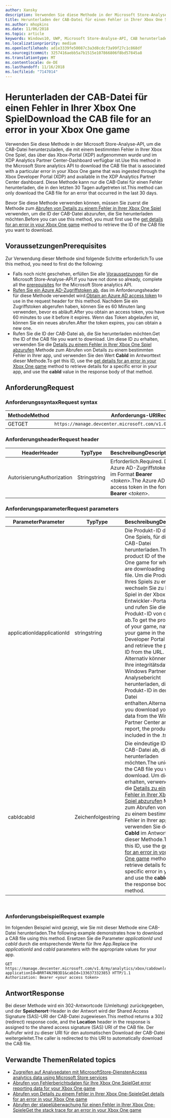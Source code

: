 ```yaml
---
author: Xansky
description: Verwenden Sie diese Methode in der Microsoft Store-Analyse-API, um die CAB-Datei für einen Fehler in Ihrer Xbox One Spiel herunterzuladen.
title: Herunterladen der CAB-Datei für einen Fehler in Ihrer Xbox One Spiel
ms.author: mhopkins
ms.date: 11/06/2018
ms.topic: article
keywords: Windows10, UWP, Microsoft Store-Analyse-API, CAB herunterladen
ms.localizationpriority: medium
ms.openlocfilehash: ad1e3339fe50087c3a3d8cdcf3a99f27c1c868df
ms.sourcegitcommit: 3257416aebb5a7b1515e107866806f8bd57845a8
ms.translationtype: MT
ms.contentlocale: de-DE
ms.lasthandoff: 11/16/2018
ms.locfileid: "7147014"
---
```

# <a name="download-the-cab-file-for-an-error-in-your-xbox-one-game"></a><span data-ttu-id="7aa73-104">Herunterladen der CAB-Datei für einen Fehler in Ihrer Xbox One Spiel</span><span class="sxs-lookup"><span data-stu-id="7aa73-104">Download the CAB file for an error in your Xbox One game</span></span>

<span data-ttu-id="7aa73-105">Verwenden Sie diese Methode in der Microsoft Store-Analyse-API, um die CAB-Datei herunterzuladen, die mit einem bestimmten Fehler in Ihrer Xbox One Spiel, das über das Xbox-Portal (XDP) aufgenommen wurde und im XDP Analytics Partner Center-Dashboard verfügbar ist.</span><span class="sxs-lookup"><span data-stu-id="7aa73-105">Use this method in the Microsoft Store analytics API to download the CAB file that is associated with a particular error in your Xbox One game that was ingested through the Xbox Developer Portal (XDP) and available in the XDP Analytics Partner Center dashboard.</span></span> <span data-ttu-id="7aa73-106">Diese Methode kann nur die CAB-Datei für einen Fehler herunterladen, die in den letzten 30 Tagen aufgetreten ist.</span><span class="sxs-lookup"><span data-stu-id="7aa73-106">This method can only download the CAB file for an error that occurred in the last 30 days.</span></span>

<span data-ttu-id="7aa73-107">Bevor Sie diese Methode verwenden können, müssen Sie zuerst die Methode zum [Abrufen von Details zu einem Fehler in Ihrer Xbox One Spiel](get-details-for-an-error-in-your-xbox-one-game.md) verwenden, um die ID der CAB-Datei abzurufen, die Sie herunterladen möchten.</span><span class="sxs-lookup"><span data-stu-id="7aa73-107">Before you can use this method, you must first use the [get details for an error in your Xbox One game](get-details-for-an-error-in-your-xbox-one-game.md) method to retrieve the ID of the CAB file you want to download.</span></span>

## <a name="prerequisites"></a><span data-ttu-id="7aa73-108">Voraussetzungen</span><span class="sxs-lookup"><span data-stu-id="7aa73-108">Prerequisites</span></span>


<span data-ttu-id="7aa73-109">Zur Verwendung dieser Methode sind folgende Schritte erforderlich:</span><span class="sxs-lookup"><span data-stu-id="7aa73-109">To use this method, you need to first do the following:</span></span>

* <span data-ttu-id="7aa73-110">Falls noch nicht geschehen, erfüllen Sie alle [Voraussetzungen](access-analytics-data-using-windows-store-services.md#prerequisites) für die Microsoft Store-Analyse-API.</span><span class="sxs-lookup"><span data-stu-id="7aa73-110">If you have not done so already, complete all the [prerequisites](access-analytics-data-using-windows-store-services.md#prerequisites) for the Microsoft Store analytics API.</span></span>
* <span data-ttu-id="7aa73-111">[Rufen Sie ein Azure AD-Zugriffstoken ab](access-analytics-data-using-windows-store-services.md#obtain-an-azure-ad-access-token), das im Anforderungsheader für diese Methode verwendet wird.</span><span class="sxs-lookup"><span data-stu-id="7aa73-111">[Obtain an Azure AD access token](access-analytics-data-using-windows-store-services.md#obtain-an-azure-ad-access-token) to use in the request header for this method.</span></span> <span data-ttu-id="7aa73-112">Nachdem Sie ein Zugriffstoken abgerufen haben, können Sie es 60 Minuten lang verwenden, bevor es abläuft.</span><span class="sxs-lookup"><span data-stu-id="7aa73-112">After you obtain an access token, you have 60 minutes to use it before it expires.</span></span> <span data-ttu-id="7aa73-113">Wenn das Token abgelaufen ist, können Sie ein neues abrufen.</span><span class="sxs-lookup"><span data-stu-id="7aa73-113">After the token expires, you can obtain a new one.</span></span>
* <span data-ttu-id="7aa73-114">Rufen Sie die ID der CAB-Datei ab, die Sie herunterladen möchten.</span><span class="sxs-lookup"><span data-stu-id="7aa73-114">Get the ID of the CAB file you want to download.</span></span> <span data-ttu-id="7aa73-115">Um diese ID zu erhalten, verwenden Sie die [Details zu einem Fehler in Ihrer Xbox One Spiel abzurufen](get-details-for-an-error-in-your-xbox-one-game.md) Methode zum Abrufen von Details zu einem bestimmten Fehler in Ihrer app, und verwenden Sie den Wert **CabId** im Antworttext dieser Methode.</span><span class="sxs-lookup"><span data-stu-id="7aa73-115">To get this ID, use the [get details for an error in your Xbox One game](get-details-for-an-error-in-your-xbox-one-game.md) method to retrieve details for a specific error in your app, and use the **cabId** value in the response body of that method.</span></span>

## <a name="request"></a><span data-ttu-id="7aa73-116">Anforderung</span><span class="sxs-lookup"><span data-stu-id="7aa73-116">Request</span></span>


### <a name="request-syntax"></a><span data-ttu-id="7aa73-117">Anforderungssyntax</span><span class="sxs-lookup"><span data-stu-id="7aa73-117">Request syntax</span></span>

| <span data-ttu-id="7aa73-118">Methode</span><span class="sxs-lookup"><span data-stu-id="7aa73-118">Method</span></span> | <span data-ttu-id="7aa73-119">Anforderungs-URI</span><span class="sxs-lookup"><span data-stu-id="7aa73-119">Request URI</span></span>                                                          |
|--------|----------------------------------------------------------------------|
| <span data-ttu-id="7aa73-120">GET</span><span class="sxs-lookup"><span data-stu-id="7aa73-120">GET</span></span>    | ```https://manage.devcenter.microsoft.com/v1.0/my/analytics/xbox/cabdownload``` |


### <a name="request-header"></a><span data-ttu-id="7aa73-121">Anforderungsheader</span><span class="sxs-lookup"><span data-stu-id="7aa73-121">Request header</span></span>

| <span data-ttu-id="7aa73-122">Header</span><span class="sxs-lookup"><span data-stu-id="7aa73-122">Header</span></span>        | <span data-ttu-id="7aa73-123">Typ</span><span class="sxs-lookup"><span data-stu-id="7aa73-123">Type</span></span>   | <span data-ttu-id="7aa73-124">Beschreibung</span><span class="sxs-lookup"><span data-stu-id="7aa73-124">Description</span></span>                                                                 |
|---------------|--------|-----------------------------------------------------------------------------|
| <span data-ttu-id="7aa73-125">Autorisierung</span><span class="sxs-lookup"><span data-stu-id="7aa73-125">Authorization</span></span> | <span data-ttu-id="7aa73-126">String</span><span class="sxs-lookup"><span data-stu-id="7aa73-126">string</span></span> | <span data-ttu-id="7aa73-127">Erforderlich.</span><span class="sxs-lookup"><span data-stu-id="7aa73-127">Required.</span></span> <span data-ttu-id="7aa73-128">Das Azure AD-Zugriffstoken im Format **Bearer** &lt;*token*&gt;.</span><span class="sxs-lookup"><span data-stu-id="7aa73-128">The Azure AD access token in the form **Bearer** &lt;*token*&gt;.</span></span> |


### <a name="request-parameters"></a><span data-ttu-id="7aa73-129">Anforderungsparameter</span><span class="sxs-lookup"><span data-stu-id="7aa73-129">Request parameters</span></span>

| <span data-ttu-id="7aa73-130">Parameter</span><span class="sxs-lookup"><span data-stu-id="7aa73-130">Parameter</span></span>        | <span data-ttu-id="7aa73-131">Typ</span><span class="sxs-lookup"><span data-stu-id="7aa73-131">Type</span></span>   |  <span data-ttu-id="7aa73-132">Beschreibung</span><span class="sxs-lookup"><span data-stu-id="7aa73-132">Description</span></span>      |  <span data-ttu-id="7aa73-133">Erforderlich</span><span class="sxs-lookup"><span data-stu-id="7aa73-133">Required</span></span>  |
|---------------|--------|---------------|------|
| <span data-ttu-id="7aa73-134">applicationId</span><span class="sxs-lookup"><span data-stu-id="7aa73-134">applicationId</span></span> | <span data-ttu-id="7aa73-135">string</span><span class="sxs-lookup"><span data-stu-id="7aa73-135">string</span></span> | <span data-ttu-id="7aa73-136">Die Produkt-ID des Xbox One Spiels, für die Sie die CAB-Datei herunterladen.</span><span class="sxs-lookup"><span data-stu-id="7aa73-136">The product ID of the Xbox One game for which you are downloading the CAB file.</span></span> <span data-ttu-id="7aa73-137">Um die Produkt-ID Ihres Spiels zu erhalten, wechseln Sie zu Ihrem Spiel in der Xbox-Entwickler-Portal (XDP) und rufen Sie die Produkt-ID von der URL ab.</span><span class="sxs-lookup"><span data-stu-id="7aa73-137">To get the product ID of your game, navigate to your game in the Xbox Developer Portal (XDP) and retrieve the product ID from the URL.</span></span> <span data-ttu-id="7aa73-138">Alternativ können ist Sie Ihre integritätsdaten vom Windows Partner Center-Analysebericht herunterladen, die Produkt-ID in der TSV-Datei enthalten.</span><span class="sxs-lookup"><span data-stu-id="7aa73-138">Alternatively, if you download your health data from the Windows Partner Center analytics report, the product ID is included in the .tsv file.</span></span> |  <span data-ttu-id="7aa73-139">Ja</span><span class="sxs-lookup"><span data-stu-id="7aa73-139">Yes</span></span>  |
| <span data-ttu-id="7aa73-140">cabId</span><span class="sxs-lookup"><span data-stu-id="7aa73-140">cabId</span></span> | <span data-ttu-id="7aa73-141">Zeichenfolge</span><span class="sxs-lookup"><span data-stu-id="7aa73-141">string</span></span> | <span data-ttu-id="7aa73-142">Die eindeutige ID der CAB-Datei ab, die Sie herunterladen möchten.</span><span class="sxs-lookup"><span data-stu-id="7aa73-142">The unique ID of the CAB file you want to download.</span></span> <span data-ttu-id="7aa73-143">Um diese ID zu erhalten, verwenden Sie die [Details zu einem Fehler in Ihrer Xbox One Spiel abzurufen](get-details-for-an-error-in-your-xbox-one-game.md) Methode zum Abrufen von Details zu einem bestimmten Fehler in Ihrer app, und verwenden Sie den Wert **CabId** im Antworttext dieser Methode.</span><span class="sxs-lookup"><span data-stu-id="7aa73-143">To get this ID, use the [get details for an error in your Xbox One game](get-details-for-an-error-in-your-xbox-one-game.md) method to retrieve details for a specific error in your app, and use the **cabId** value in the response body of that method.</span></span> |  <span data-ttu-id="7aa73-144">Ja</span><span class="sxs-lookup"><span data-stu-id="7aa73-144">Yes</span></span>  |

 
### <a name="request-example"></a><span data-ttu-id="7aa73-145">Anforderungsbeispiel</span><span class="sxs-lookup"><span data-stu-id="7aa73-145">Request example</span></span>

<span data-ttu-id="7aa73-146">Im folgenden Beispiel wird gezeigt, wie Sie mit dieser Methode eine CAB-Datei herunterladen.</span><span class="sxs-lookup"><span data-stu-id="7aa73-146">The following example demonstrates how to download a CAB file using this method.</span></span> <span data-ttu-id="7aa73-147">Ersetzen Sie die Parameter *applicationId* und *cabId* durch die entsprechende Werte für Ihre App.</span><span class="sxs-lookup"><span data-stu-id="7aa73-147">Replace the *applicationId* and *cabId* parameters with the appropriate values for your app.</span></span>

```syntax
GET https://manage.devcenter.microsoft.com/v1.0/my/analytics/xbox/cabdownload?applicationId=BRRT4NJ9B3D1&cabId=1336373323853 HTTP/1.1
Authorization: Bearer <your access token>
```

## <a name="response"></a><span data-ttu-id="7aa73-148">Antwort</span><span class="sxs-lookup"><span data-stu-id="7aa73-148">Response</span></span>

<span data-ttu-id="7aa73-149">Bei dieser Methode wird ein 302-Antwortcode (Umleitung) zurückgegeben, und der **Speicherort**-Header in der Antwort wird der Shared Access Signature (SAS)-URI der CAB-Datei zugewiesen.</span><span class="sxs-lookup"><span data-stu-id="7aa73-149">This method returns a 302 (redirect) response code, and the **Location** header in the response is assigned to the shared access signature (SAS) URI of the CAB file.</span></span> <span data-ttu-id="7aa73-150">Der Aufrufer wird zu dieser URI für den automatischen Download der CAB-Datei weitergeleitet.</span><span class="sxs-lookup"><span data-stu-id="7aa73-150">The caller is redirected to this URI to automatically download the CAB file.</span></span>

## <a name="related-topics"></a><span data-ttu-id="7aa73-151">Verwandte Themen</span><span class="sxs-lookup"><span data-stu-id="7aa73-151">Related topics</span></span>

* [<span data-ttu-id="7aa73-152">Zugreifen auf Analysedaten mit MicrosoftStore-Diensten</span><span class="sxs-lookup"><span data-stu-id="7aa73-152">Access analytics data using Microsoft Store services</span></span>](access-analytics-data-using-windows-store-services.md)
* [<span data-ttu-id="7aa73-153">Abrufen von Fehlerberichtsdaten für Ihre Xbox One Spiel</span><span class="sxs-lookup"><span data-stu-id="7aa73-153">Get error reporting data for your Xbox One game</span></span>](get-error-reporting-data-for-your-xbox-one-game.md)
* [<span data-ttu-id="7aa73-154">Abrufen von Details zu einem Fehler in Ihrer Xbox One-Spiele</span><span class="sxs-lookup"><span data-stu-id="7aa73-154">Get details for an error in your Xbox One game</span></span>](get-details-for-an-error-in-your-xbox-one-game.md)
* [<span data-ttu-id="7aa73-155">Abrufen der stapelüberwachung für einen Fehler in Ihrer Xbox One-Spiele</span><span class="sxs-lookup"><span data-stu-id="7aa73-155">Get the stack trace for an error in your Xbox One game</span></span>](get-the-stack-trace-for-an-error-in-your-xbox-one-game.md)
